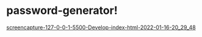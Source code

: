 # password-generator!
[screencapture-127-0-0-1-5500-Develop-index-html-2022-01-16-20_29_48](https://user-images.githubusercontent.com/95703604/149696266-7b0afbca-81b4-47df-a533-71bff6a2fca4.png)
